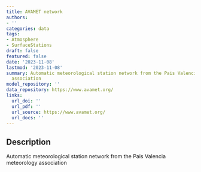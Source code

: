 ```yaml
---
title: AVAMET network
authors:
- ''
categories: data
tags:
- Atmosphere
- SurfaceStations
draft: false
featured: false
date: '2023-11-08'
lastmod: '2023-11-08'
summary: Automatic meteorological station network from the Pais Valencia meteorology
  association
model_repository: ''
data_repository: https://www.avamet.org/
links:
  url_doi: ''
  url_pdf: ''
  url_source: https://www.avamet.org/
  url_docs: ''
---
```


## Description

Automatic meteorological station network from the Pais Valencia meteorology association

